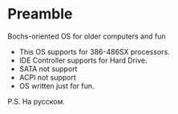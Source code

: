 # Preamble
Bochs-oriented OS for older computers and fun

* This OS supports for 386-486SX processors.
* IDE Controller supports for Hard Drive.
* SATA not support
* ACPI not support
* OS written just for fun.

P.S. На русском.
